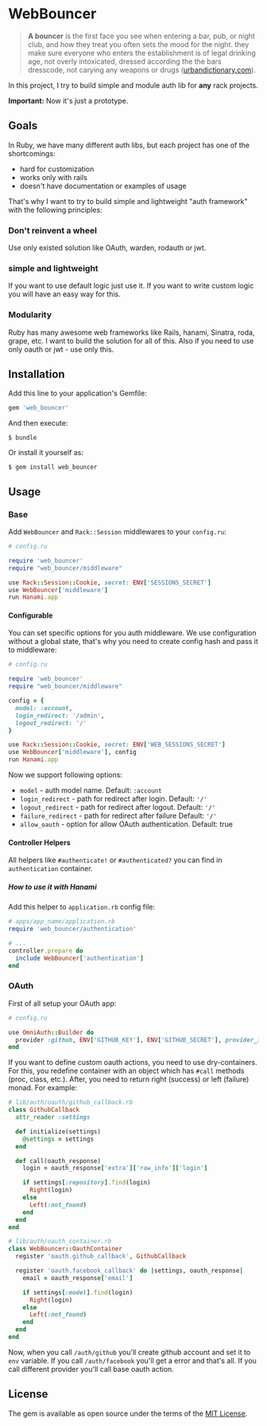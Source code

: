 # WebBouncer

> **A bouncer** is the first face you see when entering a bar, pub, or night club, and how they treat you often sets the mood for the night. they make sure everyone who enters the establishment is of legal drinking age, not overly intoxicated, dressed according the the bars dresscode, not carying any weapons or drugs ([urbandictionary.com](http://www.urbandictionary.com/define.php?term=bouncer)).

In this project, I try to build simple and module auth lib for **any** rack projects.

**Important:** Now it's just a prototype.

## Goals
In Ruby, we have many different auth libs, but each project has one of the shortcomings:

* hard for customization
* works only with rails
* doesn't have documentation or examples of usage

That's why I want to try to build simple and lightweight "auth framework" with the following principles:

### Don't reinvent a wheel
Use only existed solution like OAuth, warden, rodauth or jwt.

### simple and lightweight
If you want to use default logic just use it. If you want to write custom logic you will have an easy way for this.

### Modularity
Ruby has many awesome web frameworks like Rails, hanami, Sinatra, roda, grape, etc. I want to build the solution for all of this. Also if you need to use only oauth or jwt - use only this.

## Installation

Add this line to your application's Gemfile:

```ruby
gem 'web_bouncer'
```

And then execute:

    $ bundle

Or install it yourself as:

    $ gem install web_bouncer

## Usage
### Base

Add `WebBouncer` and `Rack::Session` middlewares to your `config.ru`:
```ruby
# config.ru

require 'web_bouncer'
require "web_bouncer/middleware"

use Rack::Session::Cookie, secret: ENV['SESSIONS_SECRET']
use WebBouncer['middleware']
run Hanami.app
```

#### Configurable
You can set specific options for you auth middleware. We use configuration without a global state, that's why you need to create config hash and pass it to middleware:

```ruby
# config.ru

require 'web_bouncer'
require "web_bouncer/middleware"

config = {
  model: :account,
  login_redirect: '/admin',
  logout_redirect: '/'
}

use Rack::Session::Cookie, secret: ENV['WEB_SESSIONS_SECRET']
use WebBouncer['middleware'], config
run Hanami.app
```

Now we support following options:

* `model` - auth model name. Default: `:account`
* `login_redirect` - path for redirect after login. Default: `'/'`
* `logout_redirect` - path for redirect after logout. Default: `'/'`
* `failure_redirect` - path for redirect after failure Default: `'/'`
* `allow_oauth` - option for allow OAuth authentication. Default: true

#### Controller Helpers
All helpers like `#authenticate!` or `#authenticated?` you can find in `authentication` container.

##### How to use it with Hanami
Add this helper to `application.rb` config file:

```ruby
# apps/app_name/application.rb
require 'web_bouncer/authentication'

# ...
controller.prepare do
  include WebBouncer['authentication']
end
```

### OAuth

First of all setup your OAuth app:

```ruby
# config.ru

use OmniAuth::Builder do
  provider :github, ENV['GITHUB_KEY'], ENV['GITHUB_SECRET'], provider_ignores_state: true
end
```

If you want to define custom oauth actions, you need to use dry-containers. For this, you redefine container with an object which has `#call` methods (proc, class, etc.). After, you need to return right (success) or left (failure) monad. For example:

```ruby
# lib/auth/oauth/github_callback.rb
class GithubCallback
  attr_reader :settings

  def initialize(settings)
    @settings = settings
  end

  def call(oauth_response)
    login = oauth_response['extra']['raw_info']['login']

    if settings[:repository].find(login)
      Right(login)
    else
      Left(:not_found)
    end
  end
end

# lib/auth/oauth_container.rb
class WebBouncer::OauthContainer
  register 'oauth.github_callback', GithubCallback

  register 'oauth.facebook_callback' do |settings, oauth_response|
    email = oauth_response['email']

    if settings[:model].find(login)
      Right(login)
    else
      Left(:not_found)
    end
  end
end
```

Now, when you call `/auth/github` you'll create github account and set it to `env` variable. If you call `/auth/facebook` you'll get a error and that's all. If you call different provider you'll call base oauth action.

## License

The gem is available as open source under the terms of the [MIT License](http://opensource.org/licenses/MIT).

